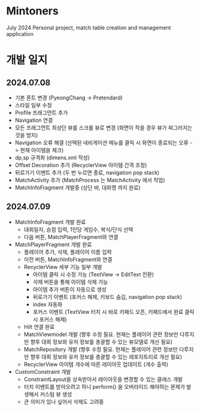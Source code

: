 # Mintoners
July 2024 Personal project, match table creation and management application

# 개발 일지

## 2024.07.08
- 기본 폰트 변경 (PyeongChang -> Pretendard)
- 스타일 일부 수정
- Profile 프래그먼트 추가
- Navigation 연결
- 모든 프래그먼트 최상단 뷰를 스크롤 뷰로 변경 (화면이 작을 경우 뷰가 찌그러지는 것을 방지)
- Navigation 오류 해결 (선택된 네비게이션 메뉴를 클릭 시 화면이 종료되는 오류 -> 현재 아이템을 체크)
- dp,sp 규격화 (dimens.xml 작성)
- Offset Decoration 추가 (RecyclerView 아이템 간격 조정)
- 뒤로가기 이벤트 추가 (두 번 누르면 종료, navigation pop stack)
- MatchActivity 추가 (MatchProcess 는 MatchActivity 에서 작업)
- MatchInfoFragment 개발중 (상단 바, 대회명 까지 완료)

## 2024.07.09
- MatchInfoFragment 개발 완료
  - 대회일자, 승점 입력, 1인당 게임수, 복식/단식 선택
  - 다음 버튼, MatchPlayerFragment와 연결
- MatchPlayerFragment 개발 완료
  - 플레이어 추가, 삭제, 플레이어 이름 입력
  - 이전 버튼, MatchInfoFragment와 연결
  - RecyclerView 세부 기능 일부 개발
    - 아이템 클릭 시 수정 가능 (TextView -> EditText 전환)
    - 삭제 버튼을 통해 아이템 삭제 가능
    - 아이템 추가 버튼이 자동으로 생성
    - 뒤로가기 이벤트 (포커스 해제, 키보드 숨김, navigation pop stack)
    - index 자동화
    - 포커스 이벤트 (TextView 터치 시 바로 키패드 오픈, 키패드에서 완료 클릭 시 포커스 해제)
  - Hilt 연결 완료
  - MatchViewmodel 개발 (향후 수정 필요. 현재는 플레이어 관련 정보만 다루지만 향후 대회 정보와 유저 정보를 총괄할 수 있는 뷰모델로 개선 필요)
  - MatchRepository 개발 (향후 수정 필요. 현재는 플레이어 관련 정보만 다루지만 향후 대회 정보와 유저 정보를 총괄할 수 있는 레포지토리로 개선 필요)
  - RecyclerView 아이템 개수에 따른 레이아웃 업데이트 (개수 출력)
- CustomConstraint 개발
  - ConstraintLayout을 상속받아서 레이아웃을 변경할 수 있는 클래스 개발
  - 터치 이벤트를 받아오려고 하니 perform() 을 오버라이드 해야하는 문제가 발생해서 커스텀 뷰 생성
  - 큰 의미가 있나 싶어서 삭제도 고려중
  